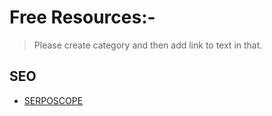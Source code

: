 # Free Resources:- 
> Please create category and then add link to text in that.

## SEO

* [SERPOSCOPE](https://serposcope.serphacker.com/en/)